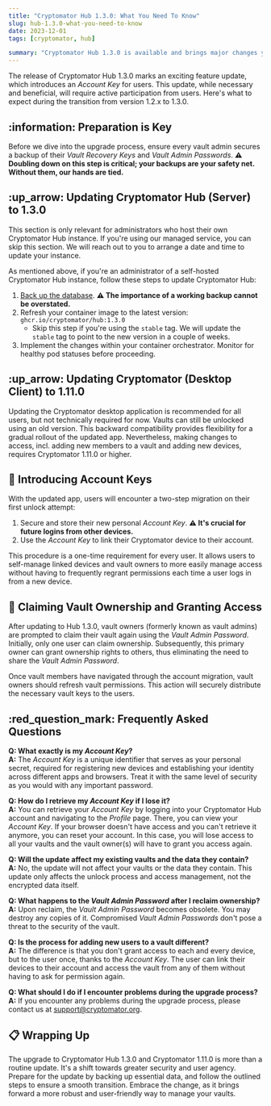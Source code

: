 ```yaml
---
title: "Cryptomator Hub 1.3.0: What You Need To Know"
slug: hub-1.3.0-what-you-need-to-know
date: 2023-12-01
tags: [cryptomator, hub]

summary: "Cryptomator Hub 1.3.0 is available and brings major changes you should know about before upgrading"
---
```

The release of Cryptomator Hub 1.3.0 marks an exciting feature update, which introduces an _Account Key_ for users. This update, while necessary and beneficial, will require active participation from users. Here's what to expect during the transition from version 1.2.x to 1.3.0.

## :information: Preparation is Key

Before we dive into the upgrade process, ensure every vault admin secures a backup of their _Vault Recovery Keys_ and _Vault Admin Passwords_. **:warning: Doubling down on this step is critical; your backups are your safety net. Without them, our hands are tied.**

## :up_arrow: Updating Cryptomator Hub (Server) to 1.3.0

This section is only relevant for administrators who host their own Cryptomator Hub instance. If you're using our managed service, you can skip this section. We will reach out to you to arrange a date and time to update your instance.

As mentioned above, if you're an administrator of a self-hosted Cryptomator Hub instance, follow these steps to update Cryptomator Hub:

1. [Back up the database](https://docs.cryptomator.org/en/latest/hub/setup/#backup). **:warning: The importance of a working backup cannot be overstated.**
2. Refresh your container image to the latest version: `ghcr.io/cryptomator/hub:1.3.0`
    - Skip this step if you're using the `stable` tag. We will update the `stable` tag to point to the new version in a couple of weeks.
3. Implement the changes within your container orchestrator. Monitor for healthy pod statuses before proceeding.

## :up_arrow: Updating Cryptomator (Desktop Client) to 1.11.0

Updating the Cryptomator desktop application is recommended for all users, but not technically required for now. Vaults can still be unlocked using an old version. This backward compatibility provides flexibility for a gradual rollout of the updated app. Nevertheless, making changes to access, incl. adding new members to a vault and adding new devices, requires Cryptomator 1.11.0 or higher.

## :key: Introducing Account Keys

With the updated app, users will encounter a two-step migration on their first unlock attempt:

1. Secure and store their new personal _Account Key_. **:warning: It's crucial for future logins from other devices.**
2. Use the _Account Key_ to link their Cryptomator device to their account.

This procedure is a one-time requirement for every user. It allows users to self-manage linked devices and vault owners to more easily manage access without having to frequently regrant permissions each time a user logs in from a new device.

## :bust_in_silhouette: Claiming Vault Ownership and Granting Access

After updating to Hub 1.3.0, vault owners (formerly known as vault admins) are prompted to claim their vault again using the _Vault Admin Password_. Initially, only one user can claim ownership. Subsequently, this primary owner can grant ownership rights to others, thus eliminating the need to share the _Vault Admin Password_.

Once vault members have navigated through the account migration, vault owners should refresh vault permissions. This action will securely distribute the necessary vault keys to the users.

## :red_question_mark: Frequently Asked Questions

**Q: What exactly is my _Account Key_?**  
**A:** The _Account Key_ is a unique identifier that serves as your personal secret, required for registering new devices and establishing your identity across different apps and browsers. Treat it with the same level of security as you would with any important password.

**Q: How do I retrieve my _Account Key_ if I lose it?**  
**A:** You can retrieve your _Account Key_ by logging into your Cryptomator Hub account and navigating to the _Profile_ page. There, you can view your _Account Key_. If your browser doesn't have access and you can't retrieve it anymore, you can reset your account. In this case, you will lose access to all your vaults and the vault owner(s) will have to grant you access again.

**Q: Will the update affect my existing vaults and the data they contain?**  
**A:** No, the update will not affect your vaults or the data they contain. This update only affects the unlock process and access management, not the encrypted data itself.

**Q: What happens to the _Vault Admin Password_ after I reclaim ownership?**  
**A:** Upon reclaim, the _Vault Admin Password_ becomes obsolete. You may destroy any copies of it. Compromised _Vault Admin Passwords_ don't pose a threat to the security of the vault.

**Q: Is the process for adding new users to a vault different?**  
**A:** The difference is that you don't grant access to each and every device, but to the user once, thanks to the _Account Key_. The user can link their devices to their account and access the vault from any of them without having to ask for permission again.

**Q: What should I do if I encounter problems during the upgrade process?**  
**A:** If you encounter any problems during the upgrade process, please contact us at [support@cryptomator.org](mailto:support@cryptomator.org).

## :clipboard: Wrapping Up

The upgrade to Cryptomator Hub 1.3.0 and Cryptomator 1.11.0 is more than a routine update. It's a shift towards greater security and user agency. Prepare for the update by backing up essential data, and follow the outlined steps to ensure a smooth transition. Embrace the change, as it brings forward a more robust and user-friendly way to manage your vaults.
